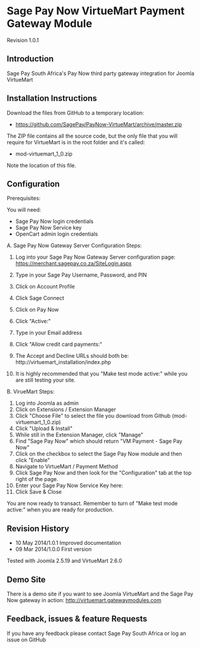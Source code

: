 Sage Pay Now VirtueMart Payment Gateway Module
==============================================

Revision 1.0.1 

Introduction
------------
Sage Pay South Africa's Pay Now third party gateway integration for Joomla VirtueMart

Installation Instructions
-------------------------
Download the files from GitHub to a temporary location:
* https://github.com/SagePay/PayNow-VirtueMart/archive/master.zip

The ZIP file contains all the source code, but the only file that you will require for VirtueMart is in the root folder and it's called:

* mod-virtuemart_1_0.zip

Note the location of this file.

Configuration
-------------

Prerequisites:

You will need:
* Sage Pay Now login credentials
* Sage Pay Now Service key
* OpenCart admin login credentials

A. Sage Pay Now Gateway Server Configuration Steps:

1. Log into your Sage Pay Now Gateway Server configuration page:
	https://merchant.sagepay.co.za/SiteLogin.aspx
2. Type in your Sage Pay Username, Password, and PIN
2. Click on Account Profile
3. Click Sage Connect
4. Click on Pay Now
5. Click "Active:"
6. Type in your Email address
7. Click "Allow credit card payments:"

8. The Accept and Decline URLs should both be:
	http://virtuemart_installation/index.php

9. It is highly recommended that you "Make test mode active:" while you are still testing your site.

B. VirueMart Steps:

1. Log into Joomla as admin
2. Click on Extensions / Extension Manager
3. Click "Choose File" to select the file you download from Github (mod-virtuemart_1_0.zip)
4. Click "Upload & Install"
5. While still in the Extension Manager, click "Manage"
6. Find "Sage Pay Now" which should return "VM Payment - Sage Pay Now"
7. Click on the checkbox to select the Sage Pay Now module and then click "Enable"
8. Navigate to VirtueMart / Payment Method
9. Click Sage Pay Now and then look for the "Configuration" tab at the top right of the page.
10. Enter your Sage Pay Now Service Key here:
11. Click Save & Close

You are now ready to transact. Remember to turn of "Make test mode active:" when you are ready for production.

Revision History
----------------

* 10 May 2014/1.0.1 Improved documentation
* 09 Mar 2014/1.0.0 First version

Tested with Joomla 2.5.19 and VirtueMart 2.6.0

Demo Site
---------
There is a demo site if you want to see Joomla VirtueMart and the Sage Pay Now gateway in action:
http://virtuemart.gatewaymodules.com

Feedback, issues & feature Requests
-----------------------------------
If you have any feedback please contact Sage Pay South Africa or log an issue on GitHub
